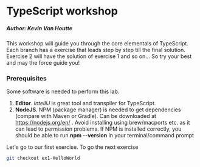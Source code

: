 # TypeScript workshop
##### Author: Kevin Van Houtte

This workshop will guide you through the core elementals of TypeScript.
Each branch has a exercise that leads step by step till the final solution.
Exercise 2 will have the solution of exercise 1 and so on... 
So try your best and may the force guide you!


### Prerequisites
Some software is needed to perform this lab.  
1. **Editor**.  *IntelliJ* is great tool and transpiler for TypeScript.  
2. **NodeJS**. NPM (package manager) is needed to get dependencies (compare with Maven or Gradle). Can be downloaded at https://nodejs.org/en/ . Avoid installing using brew/macports etc. as it can lead to permission problems. If NPM is installed correctly, you should be able to run **npm --version** in your terminal/command prompt

Let's go to our first exercise.
To go the next exercise 
```sh
git checkout ex1-HelloWorld
```



